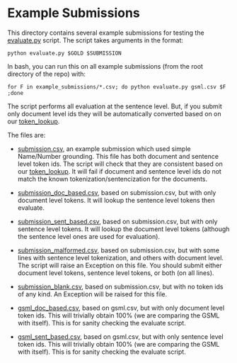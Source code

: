 # Example Submissions
This directory contains several example submissions for testing the [evaluate.py](https://github.com/ehudreiter/accuracySharedTask/blob/main/evaluate.py) script.  The script takes arguments in the format:

`python evaluate.py $GOLD $SUBMISSION`

In bash, you can run this on all example submissions (from the root directory of the repo) with:

`for F in example_submissions/*.csv; do python evaluate.py gsml.csv $F ;done`

The script performs all evaluation at the sentence level.  But, if you submit only document level ids they will be automatically converted based on on our [token_lookup](https://github.com/ehudreiter/accuracySharedTask/blob/main/token_lookup.yaml).

The files are:
- [submission.csv](https://github.com/ehudreiter/accuracySharedTask/blob/main/example_submissions/submission.csv), an example submission which used simple Name/Number grounding.  This file has both document and sentence level token ids.  The script will check that they are consistent based on our [token_lookup](https://github.com/ehudreiter/accuracySharedTask/blob/main/token_lookup.yaml).  It will fail if document and sentence level ids do not match the known tokenization/sentencization for the documents.

- [submission_doc_based.csv](https://github.com/ehudreiter/accuracySharedTask/blob/main/example_submissions/submission_doc_based.csv), based on submission.csv, but with only document level tokens.  It will lookup the sentence level tokens then evaluate.

- [submission_sent_based.csv](https://github.com/ehudreiter/accuracySharedTask/blob/main/example_submissions/submission_sent_based.csv), based on submission.csv, but with only sentence level tokens.  It will lookup the document level tokens (although the sentence level ones are used for evaluation).

- [submission_malformed.csv](https://github.com/ehudreiter/accuracySharedTask/blob/main/example_submissions/submission_malformed.csv), based on submission.csv, but with some lines with sentence level tokenization, and others with document level.  The script will raise an Exception on this file.  You should submit either document level tokens, sentence level tokens, or both (on all lines).

- [submission_blank.csv](https://github.com/ehudreiter/accuracySharedTask/blob/main/example_submissions/submission_blank.csv), based on submission.csv, but with no token ids of any kind.  An Exception will be raised for this file.

- [gsml_doc_based.csv](https://github.com/ehudreiter/accuracySharedTask/blob/main/example_submissions/gsml_doc_based.csv), based on gsml.csv, but with only document level token ids.  This will trivially obtain 100% (we are comparing the GSML with itself).  This is for sanity checking the evaluate script.

- [gsml_sent_based.csv](https://github.com/ehudreiter/accuracySharedTask/blob/main/example_submissions/gsml_sent_based.csv), based on gsml.csv, but with only sentence level token ids.  This will trivially obtain 100% (we are comparing the GSML with itself).  This is for sanity checking the evaluate script.

